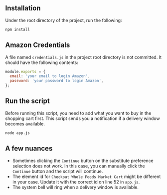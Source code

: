## Installation
Under the root directory of the project, run the following:

```bash
npm install
```

## Amazon Credentials
A file named ``credentials.js`` in the project root directory is not committed. It should have the following contents:

```javascript
module.exports = {
  email: 'your email to login Amazon',
  password: 'your password to login Amazon',
};
```

## Run the script
Before running this script, you need to add what you want to buy in the shopping cart first. This script sends you a notification if a delivery window becomes available.

```bash
node app.js
```

## A few nuances
- Sometimes clicking the ``Continue`` button on the substitute preference selection does not work. In this case, you can manually click the ``Continue`` button and the script will continue.
- The element id for ``Checkout Whole Foods Market Cart`` might be different in your case. Update it with the correct id on line 52 in ``app.js``.
- The system bell will ring when a delivery window is available.
